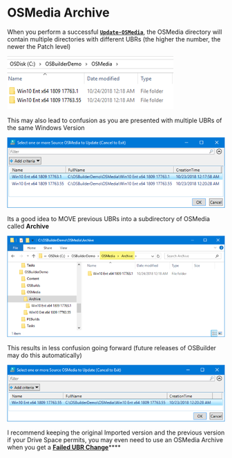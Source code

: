 # OSMedia Archive

When you perform a successful [**`Update-OSMedia`**](../functions/osmedia/update-osmedia/), the OSMedia directory will contain multiple directories with different UBRs \(the higher the number, the newer the Patch level\)

![](../../../.gitbook/assets/2018-10-30_14-32-15.png)

This may also lead to confusion as you are presented with multiple UBRs of the same Windows Version

![](../../../.gitbook/assets/2018-10-30_14-33-33.png)

Its a good idea to MOVE previous UBRs into a subdirectory of OSMedia called **Archive**

![](../../../.gitbook/assets/2018-10-30_14-35-31.png)

This results in less confusion going forward \(future releases of OSBuilder may do this automatically\)

![](../../../.gitbook/assets/2018-10-30_14-37-27.png)

 I recommend keeping the original Imported version and the previous version if your Drive Space permits, you may even need to use an OSMedia Archive when you get a [**Failed UBR Change**](osmedia-failed-ubr-change.md)\*\*\*\*

